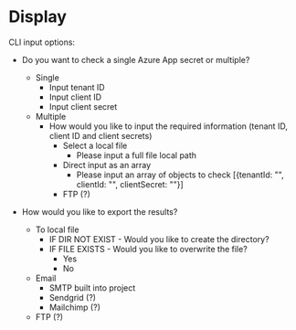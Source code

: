 # Display

CLI input options:

- Do you want to check a single Azure App secret or multiple?
  - Single
    - Input tenant ID
    - Input client ID
    - Input client secret
  - Multiple
    - How would you like to input the required information (tenant ID, client ID and client secrets)
      - Select a local file
        - Please input a full file local path
      - Direct input as an array
        - Please input an array of objects to check [{tenantId: \"\", clientId: \"\", clientSecret: \"\"}]
      - FTP (?)

- How would you like to export the results?
  - To local file
    - IF DIR NOT EXIST - Would you like to create the directory?
    - IF FILE EXISTS - Would you like to overwrite the file?
      - Yes
      - No
  - Email
    - SMTP built into project
    - Sendgrid (?)
    - Mailchimp (?)
  - FTP (?)
